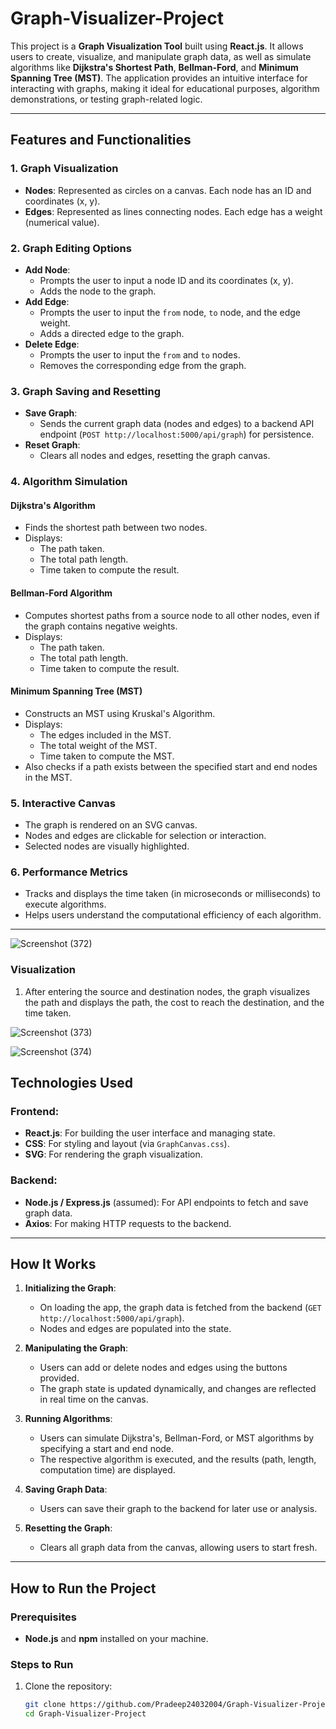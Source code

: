 # Graph-Visualizer-Project
This project is a **Graph Visualization Tool** built using **React.js**. It allows users to create, visualize, and manipulate graph data, as well as simulate algorithms like **Dijkstra's Shortest Path**, **Bellman-Ford**, and **Minimum Spanning Tree (MST)**. The application provides an intuitive interface for interacting with graphs, making it ideal for educational purposes, algorithm demonstrations, or testing graph-related logic.

---

## Features and Functionalities

### 1. **Graph Visualization**
- **Nodes**: Represented as circles on a canvas. Each node has an ID and coordinates (x, y).
- **Edges**: Represented as lines connecting nodes. Each edge has a weight (numerical value).

### 2. **Graph Editing Options**
- **Add Node**:
  - Prompts the user to input a node ID and its coordinates (x, y).
  - Adds the node to the graph.
- **Add Edge**:
  - Prompts the user to input the `from` node, `to` node, and the edge weight.
  - Adds a directed edge to the graph.
- **Delete Edge**:
  - Prompts the user to input the `from` and `to` nodes.
  - Removes the corresponding edge from the graph.

### 3. **Graph Saving and Resetting**
- **Save Graph**:
  - Sends the current graph data (nodes and edges) to a backend API endpoint (`POST http://localhost:5000/api/graph`) for persistence.
- **Reset Graph**:
  - Clears all nodes and edges, resetting the graph canvas.

### 4. **Algorithm Simulation**
#### **Dijkstra's Algorithm**
- Finds the shortest path between two nodes.
- Displays:
  - The path taken.
  - The total path length.
  - Time taken to compute the result.

#### **Bellman-Ford Algorithm**
- Computes shortest paths from a source node to all other nodes, even if the graph contains negative weights.
- Displays:
  - The path taken.
  - The total path length.
  - Time taken to compute the result.

#### **Minimum Spanning Tree (MST)**
- Constructs an MST using Kruskal's Algorithm.
- Displays:
  - The edges included in the MST.
  - The total weight of the MST.
  - Time taken to compute the MST.
- Also checks if a path exists between the specified start and end nodes in the MST.

### 5. **Interactive Canvas**
- The graph is rendered on an SVG canvas.
- Nodes and edges are clickable for selection or interaction.
- Selected nodes are visually highlighted.

### 6. **Performance Metrics**
- Tracks and displays the time taken (in microseconds or milliseconds) to execute algorithms.
- Helps users understand the computational efficiency of each algorithm.

---

![Screenshot (372)](https://github.com/user-attachments/assets/ed77194d-65fa-4536-b5f2-c3928570e386)  

### Visualization
1. After entering the source and destination nodes, the graph visualizes the path and displays the path, the cost to reach the destination, and the time taken.

![Screenshot (373)](https://github.com/user-attachments/assets/0a287747-7ea4-4eef-abb9-8ac180142aec)



![Screenshot (374)](https://github.com/user-attachments/assets/708b0497-fbea-48d2-a89e-2403e905ebd3)



## Technologies Used

### Frontend:
- **React.js**: For building the user interface and managing state.
- **CSS**: For styling and layout (via `GraphCanvas.css`).
- **SVG**: For rendering the graph visualization.

### Backend:
- **Node.js / Express.js** (assumed): For API endpoints to fetch and save graph data.
- **Axios**: For making HTTP requests to the backend.

---

## How It Works

1. **Initializing the Graph**:
   - On loading the app, the graph data is fetched from the backend (`GET http://localhost:5000/api/graph`).
   - Nodes and edges are populated into the state.

2. **Manipulating the Graph**:
   - Users can add or delete nodes and edges using the buttons provided.
   - The graph state is updated dynamically, and changes are reflected in real time on the canvas.

3. **Running Algorithms**:
   - Users can simulate Dijkstra's, Bellman-Ford, or MST algorithms by specifying a start and end node.
   - The respective algorithm is executed, and the results (path, length, computation time) are displayed.

4. **Saving Graph Data**:
   - Users can save their graph to the backend for later use or analysis.

5. **Resetting the Graph**:
   - Clears all graph data from the canvas, allowing users to start fresh.

---

## How to Run the Project

### Prerequisites
- **Node.js** and **npm** installed on your machine.

### Steps to Run
1. Clone the repository:
   ```bash
   git clone https://github.com/Pradeep24032004/Graph-Visualizer-Project
   cd Graph-Visualizer-Project
